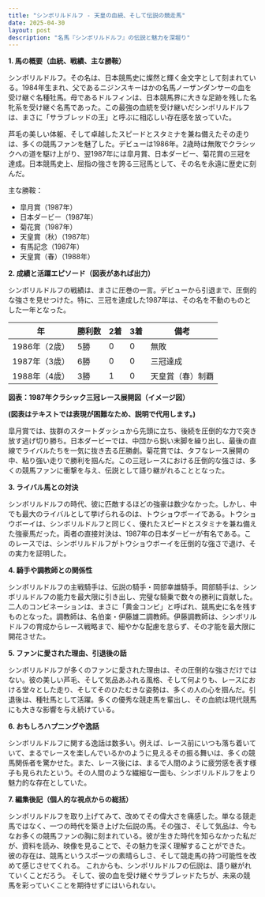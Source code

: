 ```yaml
---
title: "シンボリルドルフ - 天皇の血統、そして伝説の競走馬"
date: 2025-04-30
layout: post
description: "名馬『シンボリルドルフ』の伝説と魅力を深堀り"
---
```


**1. 馬の概要（血統、戦績、主な勝鞍）**

シンボリルドルフ。その名は、日本競馬史に燦然と輝く金文字として刻まれている。1984年生まれ、父であるニジンスキーはかの名馬ノーザンダンサーの血を受け継ぐ名種牡馬。母であるドルフィンは、日本競馬界に大きな足跡を残した名牝系を受け継ぐ名馬であった。この最強の血統を受け継いだシンボリルドルフは、まさに「サラブレッドの王」と呼ぶに相応しい存在感を放っていた。

芦毛の美しい体躯、そして卓越したスピードとスタミナを兼ね備えたその走りは、多くの競馬ファンを魅了した。デビューは1986年。2歳時は無敗でクラシックへの道を駆け上がり、翌1987年には皐月賞、日本ダービー、菊花賞の三冠を達成。日本競馬史上、屈指の強さを誇る三冠馬として、その名を永遠に歴史に刻んだ。

主な勝鞍：

* 皐月賞（1987年）
* 日本ダービー（1987年）
* 菊花賞（1987年）
* 天皇賞（秋）（1987年）
* 有馬記念（1987年）
* 天皇賞（春）（1988年）


**2. 成績と活躍エピソード（図表があれば出力）**

シンボリルドルフの戦績は、まさに圧巻の一言。デビューから引退まで、圧倒的な強さを見せつけた。特に、三冠を達成した1987年は、その名を不動のものとした一年となった。

| 年 | 勝利数 | 2着 | 3着 | 備考 |
|---|---|---|---|---|
| 1986年（2歳） | 5勝 | 0 | 0 | 無敗 |
| 1987年（3歳） | 6勝 | 0 | 0 | 三冠達成 |
| 1988年（4歳） | 3勝 | 1 | 0 | 天皇賞（春）制覇 |


**図表：1987年クラシック三冠レース展開図（イメージ図）**

**(図表はテキストでは表現が困難なため、説明で代用します。)**

皐月賞では、抜群のスタートダッシュから先頭に立ち、後続を圧倒的な力で突き放す逃げ切り勝ち。日本ダービーでは、中団から鋭い末脚を繰り出し、最後の直線でライバルたちを一気に抜き去る圧勝劇。菊花賞では、タフなレース展開の中、粘り強い走りで勝利を掴んだ。この三冠レースにおける圧倒的な強さは、多くの競馬ファンに衝撃を与え、伝説として語り継がれることとなった。


**3. ライバル馬との対決**

シンボリルドルフの時代、彼に匹敵するほどの強豪は数少なかった。しかし、中でも最大のライバルとして挙げられるのは、トウショウボーイである。トウショウボーイは、シンボリルドルフと同じく、優れたスピードとスタミナを兼ね備えた強豪馬だった。両者の直接対決は、1987年の日本ダービーが有名である。このレースでは、シンボリルドルフがトウショウボーイを圧倒的な強さで退け、その実力を証明した。


**4. 騎手や調教師との関係性**

シンボリルドルフの主戦騎手は、伝説の騎手・岡部幸雄騎手。岡部騎手は、シンボリルドルフの能力を最大限に引き出し、完璧な騎乗で数々の勝利に貢献した。二人のコンビネーションは、まさに「黄金コンビ」と呼ばれ、競馬史に名を残すものとなった。調教師は、名伯楽・伊藤雄二調教師。伊藤調教師は、シンボリルドルフの育成からレース戦略まで、細やかな配慮を怠らず、その才能を最大限に開花させた。


**5. ファンに愛された理由、引退後の話**

シンボリルドルフが多くのファンに愛された理由は、その圧倒的な強さだけではない。彼の美しい芦毛、そして気品あふれる風格、そして何よりも、レースにおける堂々とした走り、そしてそのひたむきな姿勢は、多くの人の心を掴んだ。引退後は、種牡馬として活躍。多くの優秀な競走馬を輩出し、その血統は現代競馬にも大きな影響を与え続けている。


**6. おもしろハプニングや逸話**

シンボリルドルフに関する逸話は数多い。例えば、レース前にいつも落ち着いていて、まるでレースを楽しんでいるかのように見えるその振る舞いは、多くの競馬関係者を驚かせた。また、レース後には、まるで人間のように疲労感を表す様子も見られたという。その人間のような繊細な一面も、シンボリルドルフをより魅力的な存在としていた。


**7. 編集後記（個人的な視点からの総括）**

シンボリルドルフを取り上げてみて、改めてその偉大さを痛感した。単なる競走馬ではなく、一つの時代を築き上げた伝説の馬。その強さ、そして気品は、今もなお多くの競馬ファンの胸に刻まれている。彼が生きた時代を知らなかった私だが、資料を読み、映像を見ることで、その魅力を深く理解することができた。  彼の存在は、競馬というスポーツの素晴らしさ、そして競走馬の持つ可能性を改めて感じさせてくれる。  これからも、シンボリルドルフの伝説は、語り継がれていくことだろう。  そして、彼の血を受け継ぐサラブレッドたちが、未来の競馬を彩っていくことを期待せずにはいられない。
